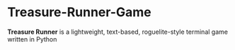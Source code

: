# Treasure-Runner-Game
**Treasure Runner** is a lightweight, text-based, roguelite-style terminal game written in Python
